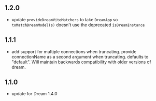 ## 1.2.0

- update `provideDreamViteMatchers` to take `DreamApp` so `toMatchDreamModel(s)` doesn't use the deprecated `isDreamInstance`

## 1.1.1

- add support for multiple connections when truncating. provide connectionName as a second argument when truncating. defaults to "default". Will maintain backwards compatibility with older versions of dream.

## 1.1.0

- update for Dream 1.4.0
